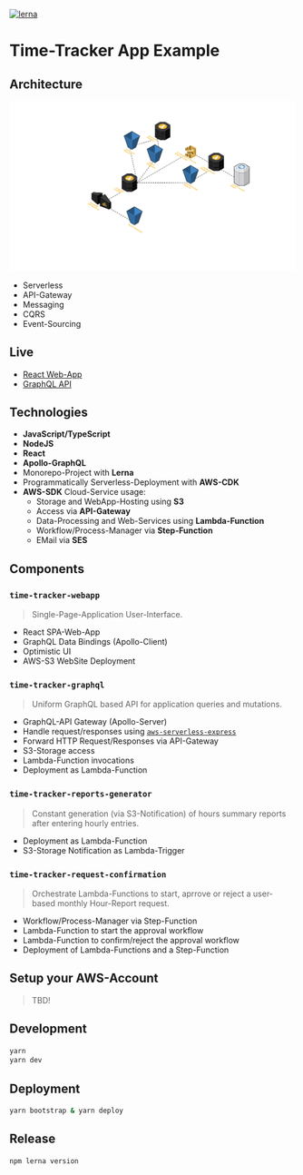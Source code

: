 [![lerna](https://img.shields.io/badge/maintained%20with-lerna-cc00ff.svg)](https://lernajs.io/)

# Time-Tracker App Example

## Architecture

![Architecture](./architecture.png)

* Serverless
* API-Gateway
* Messaging
* CQRS
* Event-Sourcing

## Live

* [React Web-App](https://s3.eu-central-1.amazonaws.com/time-tracker-webapp.mikebild.com/index.html)
* [GraphQL API](https://eriuqjklw1.execute-api.eu-central-1.amazonaws.com/prod)

## Technologies

* **JavaScript/TypeScript**
* **NodeJS**
* **React**
* **Apollo-GraphQL**
* Monorepo-Project with **Lerna**
* Programmatically Serverless-Deployment with **AWS-CDK**
* **AWS-SDK** Cloud-Service usage:
  * Storage and WebApp-Hosting using **S3**
  * Access via **API-Gateway**
  * Data-Processing and Web-Services using **Lambda-Function**
  * Workflow/Process-Manager via **Step-Function**
  * EMail via **SES**

## Components

### `time-tracker-webapp`

> Single-Page-Application User-Interface.

* React SPA-Web-App
* GraphQL Data Bindings (Apollo-Client)
* Optimistic UI
* AWS-S3 WebSite Deployment

### `time-tracker-graphql`

> Uniform GraphQL based API for application queries and mutations.

* GraphQL-API Gateway (Apollo-Server)
* Handle request/responses using [`aws-serverless-express`](https://github.com/awslabs/aws-serverless-express)
* Forward HTTP Request/Responses via API-Gateway
* S3-Storage access
* Lambda-Function invocations
* Deployment as Lambda-Function

### `time-tracker-reports-generator`

> Constant generation (via S3-Notification) of hours summary reports after entering hourly entries.

* Deployment as Lambda-Function
* S3-Storage Notification as Lambda-Trigger

### `time-tracker-request-confirmation`

> Orchestrate Lambda-Functions to start, aprrove or reject a user-based monthly Hour-Report request.

* Workflow/Process-Manager via Step-Function
* Lambda-Function to start the approval workflow
* Lambda-Function to confirm/reject the approval workflow
* Deployment of Lambda-Functions and a Step-Function

## Setup your AWS-Account

> TBD!

## Development

```bash
yarn
yarn dev
```

## Deployment

```bash
yarn bootstrap & yarn deploy
```

## Release

```bash
npm lerna version
```